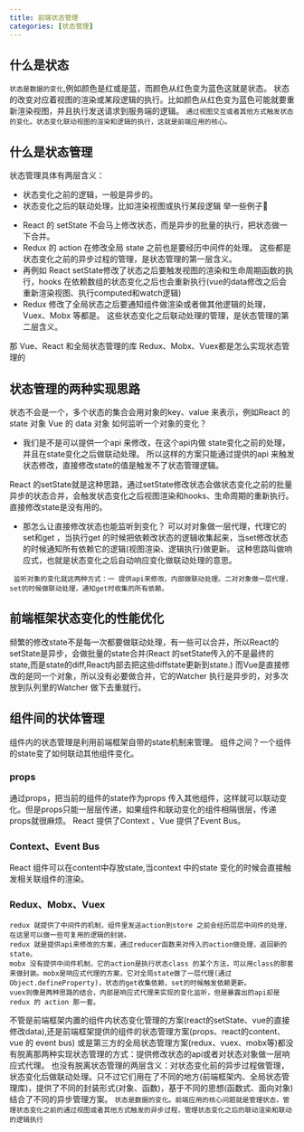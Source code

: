 ```yaml
---
title: 前端状态管理
categories: [状态管理]
---
```


## 什么是状态
`状态是数据的变化`,例如颜色是红或是蓝，而颜色从红色变为蓝色这就是状态。
 状态的改变对应着视图的渲染或某段逻辑的执行。比如颜色从红色变为蓝色可能就要重新渲染视图，并且执行发送请求到服务端的逻辑。
 `通过视图交互或者其他方式触发状态的变化。状态变化联动视图的渲染和逻辑的执行，这就是前端应用的核心。`

## 什么是状态管理

状态管理具体有两层含义：
  * 状态变化之前的逻辑，一般是异步的。
  * 状态变化之后的联动处理，比如渲染视图或执行某段逻辑
举一些例子🌰
  - React 的 setState 不会马上修改状态，而是异步的批量的执行，把状态做一下合并。
  - Redux 的 action 在修改全局 state 之前也是要经历中间件的处理。
   这些都是状态变化之前的异步过程的管理，是状态管理的第一层含义。
  - 再例如 React setState修改了状态之后要触发视图的渲染和生命周期函数的执行，hooks 在依赖数组的状态变化之后也会重新执行(vue的data修改之后会重新渲染视图、执行computed和watch逻辑)
  - Redux 修改了全局状态之后要通知组件做渲染或者做其他逻辑的处理，Vuex、Mobx 等都是。
   这些状态变化之后联动处理的管理，是状态管理的第二层含义。
  
 那 Vue、React 和全局状态管理的库 Redux、Mobx、Vuex都是怎么实现状态管理的

## 状态管理的两种实现思路
  状态不会是一个，多个状态的集合会用对象的key、value 来表示，例如React 的 state 对象 Vue 的 data 对象
  如何监听一个对象的变化？

 *  我们是不是可以提供一个api 来修改，在这个api内做 state变化之前的处理，并且在state变化之后做联动处理。
  所以这样的方案只能通过提供的api 来触发状态修改，直接修改state的值是触发不了状态管理逻辑。
   
   React 的setState就是这种思路，通过setState修改状态会做状态变化之前的批量异步的状态合并，会触发状态变化之后视图渲染和hooks、生命周期的重新执行。直接修改state是没有用的。
* 那怎么让直接修改状态也能监听到变化？
   可以对对象做一层代理，代理它的set和get ，当执行get 的时候把依赖改状态的逻辑收集起来，当set修改状态的时候通知所有依赖它的逻辑(视图渲染、逻辑执行)做更新。
   这种思路叫做响应式，也就是状态变化之后自动响应变化做联动处理的意思。
  
` 监听对象的变化就这两种方式：一 提供api来修改，内部做联动处理。二对对象做一层代理，set的时候做联动处理，通知get时收集的所有依赖。`

## 前端框架状态变化的性能优化
  频繁的修改state不是每一次都要做联动处理，有一些可以合并，所以React的setState是异步，会做批量的state合并(React 的setState传入的不是最终的state,而是state的diff,React内部去把这些diffstate更新到state.)
  而Vue是直接修改的是同一个对象，所以没有必要做合并，它的Watcher 执行是异步的，对多次放到队列里的Watcher 做下去重就行。 

## 组件间的状体管理
 组件内的状态管理是利用前端框架自带的state机制来管理。
 组件之间？一个组件的state变了如何联动其他组件变化。
 ### props
  通过props，把当前的组件的state作为props 传入其他组件，这样就可以联动变化。但是props只能一层层传递，如果组件和联动变化的组件相隔很层，传递props就很麻烦。
 React 提供了Context 、Vue 提供了Event Bus。
 ### Context、Event Bus 
  React 组件可以在content中存放state,当context 中的state 变化的时候会直接触发相关联组件的渲染。

  ### Redux、Mobx、Vuex 
    redux 就提供了中间件的机制，组件里发送action到store 之前会经历层层中间件的处理，在这里可以做一些可复用的逻辑的封装。
    redux 就是提供api来修改的方案，通过reducer函数来对传入的action做处理，返回新的state。
    mobx 没有提供中间件机制，它的action是执行状态class 的某个方法，可以用class的那套来做封装。mobx是响应式代理的方案，它对全局state做了一层代理(通过Object.defineProperty)，状态的get收集依赖，set的时候触发依赖更新。
    vuex则像是两种思路的结合，内部是响应式代理来实现的变化监听，但是暴露出的api却是 redux 的 action 那一套。



不管是前端框架内置的组件内状态变化管理的方案(react的setState、vue的直接修改data),还是前端框架提供的组件的状态管理方案(props、react的content、vue 的 event bus) 或是第三方的全局状态管理方案(redux、vuex、mobx等)都没有脱离那两种实现状态管理的方式：提供修改状态的api或者对状态对象做一层响应式代理。
也没有脱离状态管理的两层含义：对状态变化前的异步过程做管理，状态变化后做联动处理。只不过它们用在了不同的地方(前端框架内、全局状态管理库)，提供了不同的封装形式(对象、函数)，基于不同的思想(函数式、面向对象)结合了不同的异步管理方案。
`状态是数据的变化。前端应用的核心问题就是管理状态，管理状态变化之前的通过视图或者其他方式触发的异步过程，管理状态变化之后的联动渲染和联动的逻辑执行`